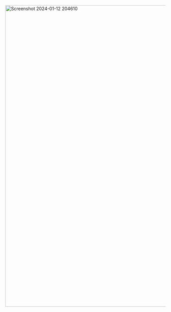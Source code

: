 <img width="946" alt="Screenshot 2024-01-12 204610" src="https://github.com/ashishverma1999/responsive-web-page-using-reactJs-and-MUI-_restaurant-website/assets/146584123/664016b9-7b96-4c12-b1ee-7e7e1fee0804">
